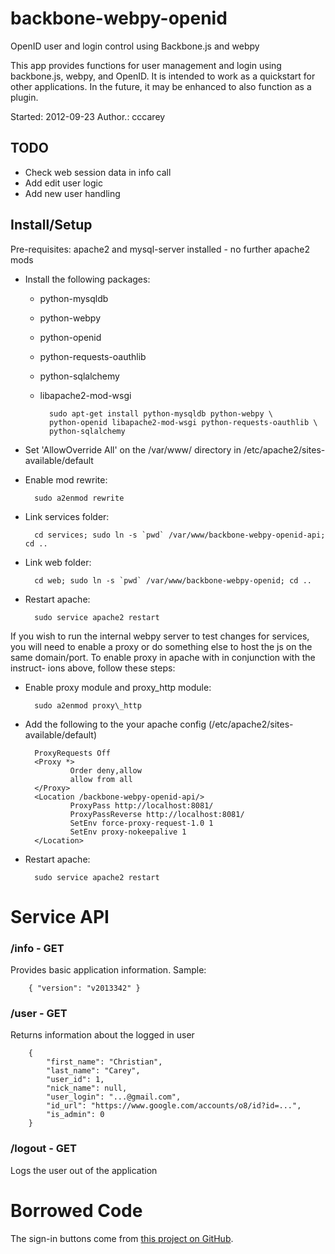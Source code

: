 # backbone-webpy-openid

OpenID user and login control using Backbone.js and webpy

This app provides functions for user management and login using backbone.js,
webpy, and OpenID. It is intended to work as a quickstart for other
applications. In the future, it may be enhanced to also function as a plugin.

Started: 2012-09-23
Author.: cccarey

## TODO

- Check web session data in info call
- Add edit user logic
- Add new user handling

## Install/Setup

Pre-requisites: apache2 and mysql-server installed - no further
apache2 mods

- Install the following packages:
    - python-mysqldb
    - python-webpy
    - python-openid
    - python-requests-oauthlib
    - python-sqlalchemy
    - libapache2-mod-wsgi

            sudo apt-get install python-mysqldb python-webpy \
            python-openid libapache2-mod-wsgi python-requests-oauthlib \
            python-sqlalchemy

- Set 'AllowOverride All' on the /var/www/ directory in /etc/apache2/sites-available/default
- Enable mod rewrite:

        sudo a2enmod rewrite

- Link services folder:

        cd services; sudo ln -s `pwd` /var/www/backbone-webpy-openid-api; cd ..

- Link web folder:

        cd web; sudo ln -s `pwd` /var/www/backbone-webpy-openid; cd ..

- Restart apache:

        sudo service apache2 restart

If you wish to run the internal webpy server to test changes for services, you
will need to enable a proxy or do something else to host the js on the same
domain/port. To enable proxy in apache with in conjunction with the instruct-
ions above, follow these steps:

- Enable proxy module and proxy\_http module:

        sudo a2enmod proxy\_http

- Add the following to the your apache config (/etc/apache2/sites-available/default)

        ProxyRequests Off
        <Proxy *>
                Order deny,allow
                allow from all
        </Proxy>
        <Location /backbone-webpy-openid-api/>
                ProxyPass http://localhost:8081/
                ProxyPassReverse http://localhost:8081/
                SetEnv force-proxy-request-1.0 1
                SetEnv proxy-nokeepalive 1
        </Location>

- Restart apache:

        sudo service apache2 restart

# Service API

### /info - GET

Provides basic application information. Sample:

        { "version": "v2013342" }

### /user - GET

Returns information about the logged in user

        {
            "first_name": "Christian", 
            "last_name": "Carey", 
            "user_id": 1, 
            "nick_name": null, 
            "user_login": "...@gmail.com", 
            "id_url": "https://www.google.com/accounts/o8/id?id=...", 
            "is_admin": 0
        }

### /logout - GET

Logs the user out of the application

# Borrowed Code

The sign-in buttons come from
[this project on GitHub](https://github.com/necolas/css3-social-signin-buttons).
